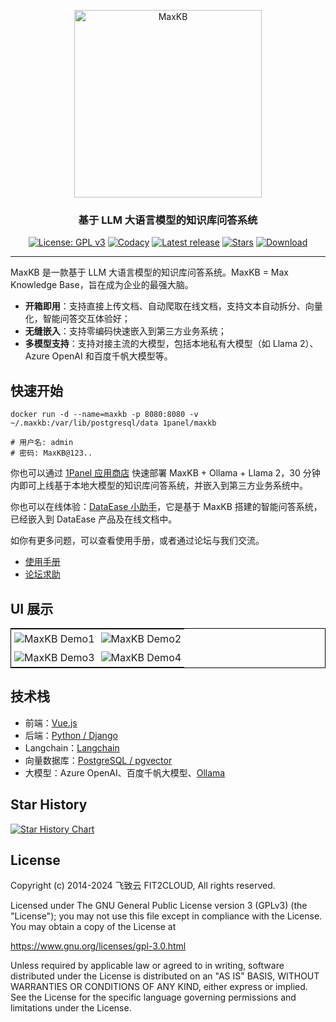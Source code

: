 <p align="center"><img src= "https://github.com/1Panel-dev/maxkb/assets/52996290/c0694996-0eed-40d8-b369-322bf2a380bf" alt="MaxKB" width="300" /></p>
<h3 align="center">基于 LLM 大语言模型的知识库问答系统</h3>
<p align="center">
  <a href="https://www.gnu.org/licenses/old-licenses/gpl-3.0"><img src="https://img.shields.io/github/license/1Panel-dev/maxkb?color=%231890FF" alt="License: GPL v3"></a>
  <a href="https://app.codacy.com/gh/1Panel-dev/maxkb?utm_source=github.com&utm_medium=referral&utm_content=1Panel-dev/maxkb&utm_campaign=Badge_Grade_Dashboard"><img src="https://app.codacy.com/project/badge/Grade/da67574fd82b473992781d1386b937ef" alt="Codacy"></a>
  <a href="https://github.com/1Panel-dev/maxkb/releases/latest"><img src="https://img.shields.io/github/v/release/1Panel-dev/maxkb" alt="Latest release"></a>
  <a href="https://github.com/1Panel-dev/maxkb"><img src="https://img.shields.io/github/stars/1Panel-dev/maxkb?color=%231890FF&style=flat-square" alt="Stars"></a>    
  <a href="https://hub.docker.com/r/1panel/maxkb"><img src="https://img.shields.io/docker/pulls/1panel/maxkb?label=downloads" alt="Download"></a>  
</p>
<hr/>

MaxKB 是一款基于 LLM 大语言模型的知识库问答系统。MaxKB = Max Knowledge Base，旨在成为企业的最强大脑。

- **开箱即用**：支持直接上传文档、自动爬取在线文档，支持文本自动拆分、向量化，智能问答交互体验好；
- **无缝嵌入**：支持零编码快速嵌入到第三方业务系统；
- **多模型支持**：支持对接主流的大模型，包括本地私有大模型（如 Llama 2）、Azure OpenAI 和百度千帆大模型等。

## 快速开始

```
docker run -d --name=maxkb -p 8080:8080 -v ~/.maxkb:/var/lib/postgresql/data 1panel/maxkb

# 用户名: admin
# 密码: MaxKB@123..
```

你也可以通过 [1Panel 应用商店](https://apps.fit2cloud.com/1panel) 快速部署 MaxKB + Ollama + Llama 2，30 分钟内即可上线基于本地大模型的知识库问答系统，并嵌入到第三方业务系统中。

你也可以在线体验：[DataEase 小助手](https://dataease.io/docs/v2/)，它是基于 MaxKB 搭建的智能问答系统，已经嵌入到 DataEase 产品及在线文档中。

如你有更多问题，可以查看使用手册，或者通过论坛与我们交流。

-   [使用手册](https://github.com/1Panel-dev/MaxKB/wiki/1-%E5%AE%89%E8%A3%85%E9%83%A8%E7%BD%B2)
-   [论坛求助](https://bbs.fit2cloud.com/c/mk/11)

## UI 展示

<table style="border-collapse: collapse; border: 1px solid black;">
  <tr>
    <td style="padding: 5px;background-color:#fff;"><img src= "https://github.com/1Panel-dev/MaxKB/assets/80892890/2b893a25-ae46-48da-b6a1-61d23015565e" alt="MaxKB Demo1"   /></td>
    <td style="padding: 5px;background-color:#fff;"><img src= "https://github.com/1Panel-dev/MaxKB/assets/80892890/3e50e7ff-cdc4-4a37-b430-d84975f11d4e" alt="MaxKB Demo2"   /></td>
  </tr>
  <tr>
    <td style="padding: 5px;background-color:#fff;"><img src= "https://github.com/1Panel-dev/MaxKB/assets/80892890/dfdcc03f-ef36-4f75-bb82-797c0f9da1ad" alt="MaxKB Demo3"   /></td>
    <td style="padding: 5px;background-color:#fff;"><img src= "https://github.com/1Panel-dev/MaxKB/assets/80892890/884a9db1-3f93-4013-bc8f-a3f0dbcfeb2f" alt="MaxKB Demo4"   /></td>
  </tr>
</table>

## 技术栈

-   前端：[Vue.js](https://cn.vuejs.org/)
-   后端：[Python / Django](https://www.djangoproject.com/)
-   Langchain：[Langchain](https://www.langchain.com/)
-   向量数据库：[PostgreSQL / pgvector](https://www.postgresql.org/)
-   大模型：Azure OpenAI、百度千帆大模型、[Ollama](https://github.com/ollama/ollama)

## Star History

[![Star History Chart](https://api.star-history.com/svg?repos=1Panel-dev/MaxKB&type=Date)](https://star-history.com/#1Panel-dev/MaxKB&Date)

## License

Copyright (c) 2014-2024 飞致云 FIT2CLOUD, All rights reserved.

Licensed under The GNU General Public License version 3 (GPLv3)  (the "License"); you may not use this file except in compliance with the License. You may obtain a copy of the License at

<https://www.gnu.org/licenses/gpl-3.0.html>

Unless required by applicable law or agreed to in writing, software distributed under the License is distributed on an "AS IS" BASIS, WITHOUT WARRANTIES OR CONDITIONS OF ANY KIND, either express or implied. See the License for the specific language governing permissions and limitations under the License.
